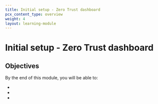 ```yaml
---
title: Initial setup - Zero Trust dashboard
pcx_content_type: overview
weight: 4
layout: learning-module
---
```


# Initial setup - Zero Trust dashboard



## Objectives

By the end of this module, you will be able to:

- 
- 
- 

